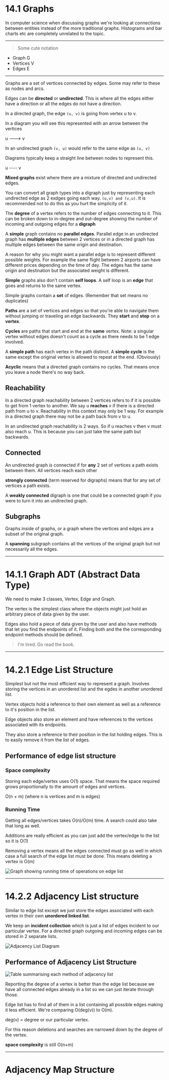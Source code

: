 # 14.1 Graphs

In computer science when discussing graphs we're looking at connections between entities instead of the more traditional graphs. Histograms and bar charts etc are completely unrelated to the topic.

---

> Some cute notation

- Graph G
- Vertices V
- Edges E

---

Graphs are a set of vertices connected by edges. Some may refer to these as nodes and arcs.

Edges can be **directed** or **undirected**. This is where all the edges either have a direction or all the edges do not have a direction.

In a directed graph, the edge `(u, v)` is going from vertex u to v.

In a diagram you will see this represented with an arrow between the vertices

u ---> v

In an undirected graph `(v, u)` would refer to the same edge as `(u, v)`

Diagrams typically keep a straight line between nodes to represent this.

u ---- v

**Mixed graphs** exist where there are a mixture of directed and undirected edges.

You can convert all graph types into a digraph just by representing each undirected edge as 2 exdges going each way. `(u,v) and (v,u)`. It is recommended not to do this as you hurt the simplicity of it.

The **degree** of a vertex refers to the number of edges connecting to it. This can be broken down to in-degree and out-degree showing the number of incoming and outgoing edges for a **digraph**


A **simple** graph contains no **parallel edges**. Parallel edge in an undirected graph has **multiple edges** between 2 vertices or in a directed graph has multiple edges between the same origin and destination.

A reason for why you might want a parallel edge is to represent different possible weights. For example the same flight between 2 airports can have different prices depending on the time of day. The edges has the same origin and destination but the associated weight is different.

**Simple** graphs also don't contain **self loops**. A self loop is an **edge** that goes and returns to the same vertex.

Simple graphs contain a **set** of edges. (Remember that set means no duplicates)

**Paths** are a set of vertices and edges so that you're able to navigate them without jumping or traveling an edge backwards. They **start** and **stop** on a **vertex**.

**Cycles** are paths that start and end at the **same** vertex. Note: a singular vertex without edges doesn't count as a cycle as there needs to be 1 edge involved.

A **simple path** has each vertex in the path distinct. A **simple cycle** is the same except the original vertex is allowed to repeat at the end. (Obviously)

**Acyclic** means that a directed graph contains no cycles. That means once you leave a node there's no way back.

## Reachability

In a directed graph reachability between 2 vertices refers to if it is possible to get from 1 vertex to another. We say u **reaches** v if there is a directed path from u to v. Reachability in this context may only be 1 way. For example in a directed graph there may not be a path back from v to u.

In an undirected graph reachability is 2 ways. So if u reaches v then v must also reach u. This is because you can just take the same path but backwards.

## Connected

An undirected graph is connected if for **any** 2 set of vertices a path exists between them. All vertices reach each other

**strongly connected** (term reserved for digraphs) means that for any set of vertices a path exists.

A **weakly connected** digraph is one that could be a connected graph if you were to turn it into an undirected graph.

## Subgraphs

Graphs inside of graphs, or a graph where the vertices and edges are a subset of the original graph.

A **spanning** subgraph contains all the vertices of the original graph but not necessarily all the edges.

---

# 14.1.1 Graph ADT (Abstract Data Type)

We need to make 3 classes, Vertex, Edge and Graph.

The vertex is the simplest class where the objects might just hold an arbitrary piece of data given by the user.

Edges also hold a piece of data given by the user and also have methods that let you find the endpoints of it. Finding both and the the corresponding endpoint methods should be defined.

> I'm tired. Go read the book.

---

# 14.2.1 Edge List Structure

Simplest but not the most efficient way to represent a graph. Involves storing the vertices in an unordered list and the egdes in another unordered list.

Vertex objects hold a reference to their own element as well as a reference to it's position in the list.

Edge objects also store an element and have references to the vertices associated with its endpoints.

They also store a reference to their position in the list holding edges. This is to easily remove it from the list of edges.

## Performance of edge list structure

### Space complexity

Storing each edge/vertex uses O(1) space. That means the space required grows proportionally to the amount of edges and vertices.

O(n + m) (where n is vertices and m is edges)

### Running Time

Getting all edges/vertices takes O(n)/O(m) time. A search could also take that long as well.

Additions are really efficient as you can just add the vertex/edge to the list so it is O(1)

Removing a vertex means all the edges connected must go as well in which case a full search of the edge list must be done. This means deleting a vertex is O(m)

![Graph showing running time of operations on edge list](image-12.png)

---

# 14.2.2 Adjacency List structure

Similar to edge list except we just store the edges associated with each vertex in their own **unordered linked list**.

We keep an **incident collection** which is just a list of edges incident to our particular vertex. For a directed graph outgoing and incoming edges can be stored in 2 separate lists.

![Adjacency List Diagram](image-13.png)

## Performance of Adjacency List Structure

![Table summarising each method of adjacency list](image-14.png)

Reporting the degree of a vertex is better than the edge list because we have all connected edges already in a list so we can just iterate through those.

Edge list has to find all of them in a list containing all possible edges making it less efficient. We're comparing O(deg(v)) to O(m).

deg(v) = degree or our particular vertex.

For this reason deletions and searches are narrowed down by the degree of the vertex.

**space complexity** is still O(n+m)

---

# Adjacency Map Structure


